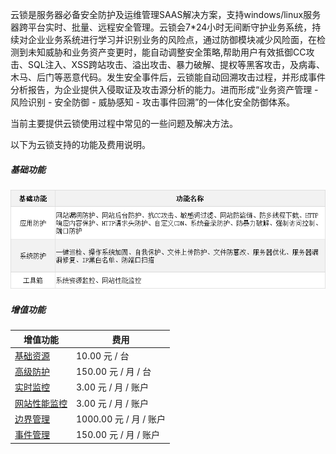 云锁是服务器必备安全防护及运维管理SAAS解决方案，支持windows/linux服务器跨平台实时、批量、远程安全管理。云锁会7\*24小时无间断守护业务系统，持续对企业业务系统进行学习并识别业务的风险点，通过防御模块减少风险面，在检测到未知威胁和业务资产变更时，能自动调整安全策略,帮助用户有效抵御CC攻击、SQL注入、XSS跨站攻击、溢出攻击、暴力破解、提权等黑客攻击，及病毒、木马、后门等恶意代码。发生安全事件后，云锁能自动回溯攻击过程，并形成事件分析报告，为企业提供入侵取证及攻击源分析的能力。进而形成“业务资产管理 - 风险识别 - 安全防御 - 威胁感知 - 攻击事件回溯”的一体化安全防御体系。

当前主要提供云锁使用过程中常见的一些问题及解决方法。

以下为云锁支持的功能及费用说明。

##### 基础功能
![](/assets/q_03_1.png)
##### 增值功能
|增值功能|费用|
|-|-|
|[基础资源](http://help.yunsuo.com.cn/manual/f01.html)|10.00 元 / 台|
|[高级防护](http://help.yunsuo.com.cn/manual/f16.html)|150.00 元 / 月 / 台|
|[实时监控](http://help.yunsuo.com.cn/manual/f05.html)|3.00 元 / 月 / 账户|
|[网站性能监控](http://help.yunsuo.com.cn/manual/f26.html)|3.00 元 / 月 / 账户|
|[边界管理](http://help.yunsuo.com.cn/manual/f28.html)|1000.00 元 / 月 / 账户|
|[事件管理](http://help.yunsuo.com.cn/manual/f29.html)|150.00 元 / 月 / 账户|

